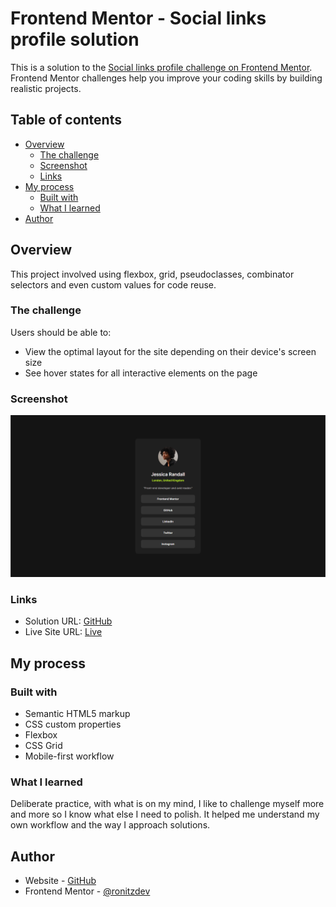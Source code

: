 # Frontend Mentor - Social links profile solution

This is a solution to the [Social links profile challenge on Frontend Mentor](https://www.frontendmentor.io/challenges/social-links-profile-UG32l9m6dQ). Frontend Mentor challenges help you improve your coding skills by building realistic projects. 

## Table of contents

- [Overview](#overview)
  - [The challenge](#the-challenge)
  - [Screenshot](#screenshot)
  - [Links](#links)
- [My process](#my-process)
  - [Built with](#built-with)
  - [What I learned](#what-i-learned)
- [Author](#author)

## Overview

This project involved using flexbox, grid, pseudoclasses, combinator selectors and even custom values for code reuse.

### The challenge

Users should be able to:

- View the optimal layout for the site depending on their device's screen size
- See hover states for all interactive elements on the page

### Screenshot

![Screenshot](./assets/images/screenshot.png)

### Links

- Solution URL: [GitHub](https://github.com/ronitzdev/social-links-profile)
- Live Site URL: [Live](https://social-links-ronitzdev.netlify.app/)

## My process

### Built with

- Semantic HTML5 markup
- CSS custom properties
- Flexbox
- CSS Grid
- Mobile-first workflow

### What I learned

Deliberate practice, with what is on my mind, I like to challenge myself more and more so I know what else I need to polish. It helped me understand my own workflow and the way I approach solutions.

## Author

- Website - [GitHub](https://github.com/ronitzdev)
- Frontend Mentor - [@ronitzdev](https://github.com/ronitzdev)
